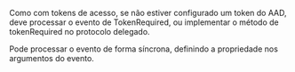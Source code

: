 Como com tokens de acesso, se não estiver configurado um token do AAD, deve processar o evento de TokenRequired, ou implementar o método de tokenRequired no protocolo delegado.

Pode processar o evento de forma síncrona, definindo a propriedade nos argumentos do evento.
